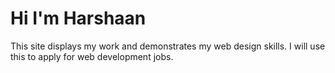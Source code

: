 
# Hi I'm Harshaan

This site displays my work and demonstrates my web design skills. I will use this to apply for web development jobs.
